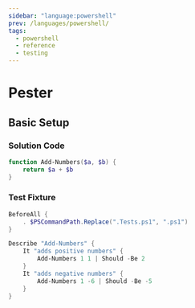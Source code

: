 ```yaml
---
sidebar: "language:powershell"
prev: /languages/powershell/
tags:
  - powershell
  - reference
  - testing
---
```


# Pester

## Basic Setup

### Solution Code

```powershell
function Add-Numbers($a, $b) {
    return $a + $b
}
```

### Test Fixture

```powershell
BeforeAll {
    . $PSCommandPath.Replace(".Tests.ps1", ".ps1")
}

Describe "Add-Numbers" {
    It "adds positive numbers" {
        Add-Numbers 1 1 | Should -Be 2
    }
    It "adds negative numbers" {
        Add-Numbers 1 -6 | Should -Be -5
    }
}
```


<!--
TODO: Finish this reference
TODO: Add tutorial and link to it
TODO: Add any recipes and link to them
-->
